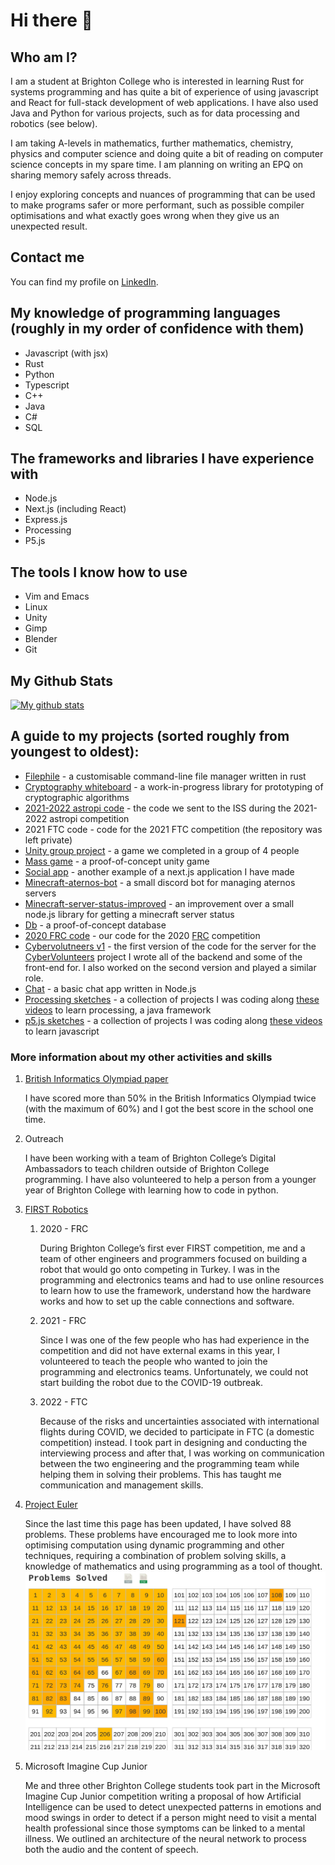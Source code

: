 

# Hi there 👋


## Who am I?

I am a student at Brighton College who is interested in learning Rust for systems programming and has quite a bit of experience of using javascript and React for full-stack development of web applications. I have also used Java and Python for various projects, such as for data processing and robotics (see below).

I am taking A-levels in mathematics, further mathematics, chemistry, physics and computer science and doing quite a bit of reading on computer science concepts in my spare time. I am planning on writing an EPQ on sharing memory safely across threads.

I enjoy exploring concepts and nuances of programming that can be used to make programs safer or more performant, such as possible compiler optimisations and what exactly goes wrong when they give us an unexpected result.


## Contact me

You can find my profile on [LinkedIn](https://www.linkedin.com/in/mikhail-nekrasov-398801237).


## My knowledge of programming languages (roughly in my order of confidence with them)

-   Javascript (with jsx)
-   Rust
-   Python
-   Typescript
-   C++
-   Java
-   C#
-   SQL


## The frameworks and libraries I have experience with

-   Node.js
-   Next.js (including React)
-   Express.js
-   Processing
-   P5.js


## The tools I know how to use

-   Vim and Emacs
-   Linux
-   Unity
-   Gimp
-   Blender
-   Git


## My Github Stats

[![My github stats](https://github-readme-stats.vercel.app/api?username=micnekr)](https://github.com/anuraghazra/github-readme-stats)


## A guide to my projects (sorted roughly from youngest to oldest):

-   [Filephile](https://github.com/micnekr/filephile) - a customisable command-line file manager written in rust
-   [Cryptography whiteboard](https://github.com/micnekr/cryptography_whiteboard) - a work-in-progress library for prototyping of cryptographic algorithms
-   [2021-2022 astropi code](https://github.com/apollo-1845/Team-2) - the code we sent to the ISS during the 2021-2022 astropi competition
-   2021 FTC code - code for the 2021 FTC competition (the repository was left private)
-   [Unity group project](https://github.com/BC-Unity-Project-2022/Unity-Catastrophe-Island-Game-2022) - a game we completed in a group of 4 people
-   [Mass game](https://github.com/micnekr/mass_game) - a proof-of-concept unity game
-   [Social app](https://github.com/micnekr/social-app/) - another example of a next.js application I have made
-   [Minecraft-aternos-bot](https://github.com/micnekr/minecraft-aternos-bot) - a small discord bot for managing aternos servers
-   [Minecraft-server-status-improved](https://github.com/micnekr/minecraft-server-status-improved) - an improvement over a small node.js library for getting a minecraft server status
-   [Db](https://github.com/micnekr/db) - a proof-of-concept database
-   [2020 FRC code](https://github.com/brightonfrc/2020FRCCode-new) - our code for the 2020 [FRC](https://www.firstinspires.org/robotics/frc) competition
-   [Cybervolutneers v1](https://github.com/CyberVolunteers/Server-v1) - the first version of the code for the server for the [CyberVolunteers](https://cybervolunteers.org.uk/) project I wrote all of the backend and some of the front-end for. I also worked on the second version and played a similar role.
-   [Chat](https://github.com/micnekr/chat) - a basic chat app written in Node.js
-   [Processing sketches](https://github.com/micnekr/Processing-projects) - a collection of projects I was coding along [these videos](https://www.youtube.com/c/TheCodingTrain) to learn processing, a java framework
-   [p5.js sketches](https://github.com/micnekr/p5js) - a collection of projects I was coding along [these videos](https://www.youtube.com/c/TheCodingTrain) to learn javascript


### More information about my other activities and skills

1.  [British Informatics Olympiad paper](https://www.olympiad.org.uk/)

    I have scored more than 50% in the British Informatics Olympiad twice (with the maximum of 60%) and I got the best score in the school one time.

2.  Outreach

    I have been working with a team of Brighton College&rsquo;s Digital Ambassadors to teach children outside of Brighton College programming.
    I have also volunteered to help a person from a younger year of Brighton College with learning how to code in python.

3.  [FIRST Robotics](https://www.firstinspires.org/)

    1.  2020 - FRC
    
        During Brighton College&rsquo;s first ever FIRST competition, me and a team of other engineers and programmers focused on building a robot that would go onto competing in Turkey.
        I was in the programming and electronics teams and had to use online resources to learn how to use the framework, understand how the hardware works and how to set up the cable connections and software.
    
    2.  2021 - FRC
    
        Since I was one of the few people who has had experience in the competition and did not have external exams in this year, I volunteered to teach the people who wanted to join the programming and electronics teams. Unfortunately, we could not start building the robot due to the COVID-19 outbreak.
    
    3.  2022 - FTC
    
        Because of the risks and uncertainties associated with international flights during COVID, we decided to participate in FTC (a domestic competition) instead. I took part in designing and conducting the interviewing process and after that, I was working on communication between the two engineering and the programming team while helping them in solving their problems. This has taught me communication and management skills.

4.  [Project Euler](https://projecteuler.net/about)

    Since the last time this page has been updated, I have solved 88 problems. These problems have encouraged me to look more into optimising computation using dynamic programming and other techniques, requiring a combination of problem solving skills, a knowledge of mathematics and using programming as a tool of thought.
    ![img](project_euler_grid.png)

5.  Microsoft Imagine Cup Junior

    Me and three other Brighton College students took part in the Microsoft Imagine Cup Junior competition writing a proposal of how Artificial Intelligence can be used to detect unexpected patterns in emotions and mood swings in order to detect if a person might need to visit a mental health professional since those symptoms can be linked to a mental illness. We outlined an architecture of the neural network to process both the audio and the content of speech.


